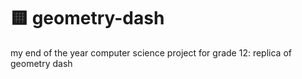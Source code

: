 # 🟨 geometry-dash
my end of the year computer science project for grade 12: replica of geometry dash
